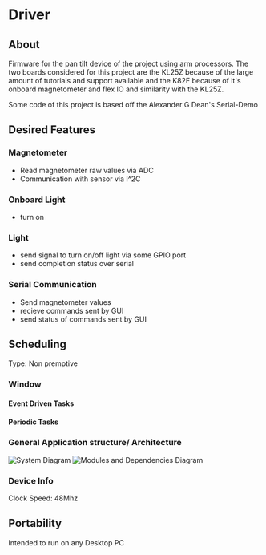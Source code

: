 # Driver
## About
Firmware for the pan tilt device of the project using arm processors. The two boards considered for this project are the KL25Z because of the large amount of tutorials and support available and the K82F because of it's onboard magnetometer and flex IO and similarity with the KL25Z. 

Some code of this project is based off the Alexander G Dean's Serial-Demo 

## Desired Features
### Magnetometer
* Read magnetometer raw values via ADC
* Communication with sensor via I^2C

### Onboard Light
* turn on

### Light
* send signal to turn on/off light via some GPIO port
* send completion status over serial

### Serial Communication
* Send magnetometer values
* recieve commands sent by GUI
* send status of commands sent by GUI

## Scheduling
Type: Non premptive
### Window
#### Event Driven Tasks

#### Periodic Tasks

### General Application structure/ Architecture
![System Diagram](https://github.com/MiguelAmaro/baboom_Driver/blob/master/docs/diagram_EmbeddedSystem.png)
![Modules and Dependencies Diagram](https://github.com/MiguelAmaro/baboom_Driver/blob/master/docs/diagram_Modules%26Dependencies.png)

### Device Info
Clock Speed: 48Mhz

## Portability
Intended to run on any Desktop PC
